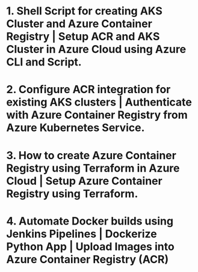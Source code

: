 # 1. Shell Script for creating AKS Cluster and Azure Container Registry | Setup ACR and AKS Cluster in Azure Cloud using Azure CLI and Script.

# 2. Configure ACR integration for existing AKS clusters | Authenticate with Azure Container Registry from Azure Kubernetes Service.

# 3. How to create Azure Container Registry using Terraform in Azure Cloud | Setup Azure Container Registry using Terraform.

# 4. Automate Docker builds using Jenkins Pipelines | Dockerize Python App | Upload Images into Azure Container Registry (ACR)